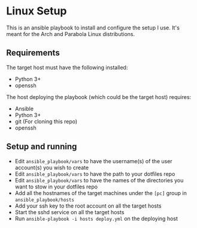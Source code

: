 # Linux Setup
This is an ansible playbook to install and configure the setup I use. It's meant for the Arch and Parabola Linux distributions.

## Requirements
The target host must have the following installed:
   * Python 3+
   * openssh

The host deploying the playbook (which could be the target host) requires:
   * Ansible
   * Python 3+
   * git (For cloning this repo)
   * openssh

## Setup and running
   * Edit `ansible_playbook/vars` to have the username(s) of the user account(s) you wish to create
   * Edit `ansible_playbook/vars` to have the path to your dotfiles repo
   * Edit `ansible_playbook/vars` to have the names of the directories you want to stow in your dotfiles repo
   * Add all the hostnames of the target machines under the `[pc]` group in `ansible_playbook/hosts`
   * Add your ssh key to the root account on all the target hosts
   * Start the sshd service on all the target hosts
   * Run `ansible-playbook -i hosts deploy.yml` on the deploying host
